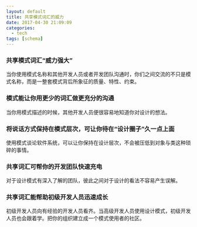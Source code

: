 ```yaml
---
layout: default
title: 共享模式词汇的威力
date: 2017-04-30 21:09:09
categories:
  - tech
tags: [schema]
---
```


### 共享模式词汇“威力强大”
当你使用模式名称和其他开发人员或者开发团队沟通时，你们之间交流的不只是模式名称，而是一整套模式背后所象征的质量、特性、约束。
### 模式能让你用更少的词汇做更充分的沟通
当你用模式描述的时候，其他开发人员便很容易地知道你对设计的想法。
### 将说话方式保持在模式层次，可让你待在“设计圈子”久一点上面
使用模式谈论软件系统，可以让你保持在设计层次，不会被压低到对象与类这种琐碎的事情。
### 共享词汇可帮你的开发团队快速充电
对于设计模式有深入了解的团队，彼此之间对于设计的看法不容易产生误解。
### 共享词汇能帮助初级开发人员迅速成长
初级开发人员向有经验的开发人员看齐。当高级开发人员使用设计模式，初级开发人员也会跟着学。把你的组织建立成一个模式使用者的社区。

